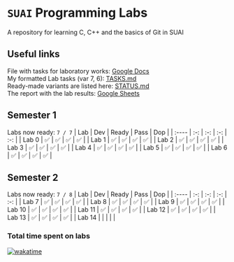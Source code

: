 # `SUAI` Programming Labs

A repository for learning C, C++ and the basics of Git in SUAI

## Useful links

File with tasks for laboratory works: [Google Docs](https://docs.google.com/document/d/1xrpJrEPfF8pt5H5FsIfXumKFvwkoEy_wYpgZskR7_lA/)  
My formatted Lab tasks (var 7, 6): [TASKS.md](TASKS.md)  
Ready-made variants are listed here: [STATUS.md](STATUS.md)  
The report with the lab results: [Google Sheets](https://docs.google.com/spreadsheets/d/1lntWU4vhTECSaRqylbBAyvFPDyTe_JTkbdczJ-7RJFQ/)

## Semester 1

Labs now ready: `7 / 7`
| Lab   | Dev | Ready | Pass | Dop |
| :---- | :-: | :-: | :-: | :-: |
| Lab 0 | ✅ | ✅ | ✅ | ✅ |
| Lab 1 | ✅ | ✅ | ✅ | ✅ |
| Lab 2 | ✅ | ✅ | ✅ | ✅ |
| Lab 3 | ✅ | ✅ | ✅ | ✅ |
| Lab 4 | ✅ | ✅ | ✅ | ✅ |
| Lab 5 | ✅ | ✅ | ✅ | ✅ |
| Lab 6 | ✅ | ✅ | ✅ | ✅ |

## Semester 2

Labs now ready: `7 / 8`
| Lab   | Dev | Ready | Pass | Dop |
| :---- | :-: | :-: | :-: | :-: |
| Lab 7 | ✅ | ✅ | ✅ | ✅ |
| Lab 8 | ✅ | ✅ | ✅ | ✅ |
| Lab 9 | ✅ | ✅ | ✅ | ✅ |
| Lab 10 | ✅ | ✅ | ✅ | ✅ |
| Lab 11 | ✅ | ✅ | ✅ | ✅ |
| Lab 12 | ✅ | ✅ | ✅ | ✅ |
| Lab 13 | ✅ | ✅ | ✅ | ✅ |
| Lab 14 |  |  |  |  |

### Total time spent on labs  

[![wakatime](https://wakatime.com/badge/user/44ab2413-c50e-4335-a9cd-7990b8ed9c8b/project/40f4ff13-1639-42ba-a9dd-a503aca9302c.svg)](https://wakatime.com/@CyberPotat42)
